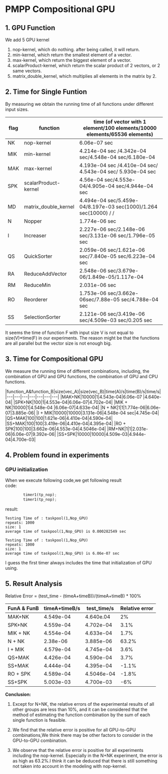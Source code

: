 # PMPP Compositional GPU

## 1. GPU Function
We add 5 GPU kernel
1. nop-kernel, which do nothing. after being called, it will return.
2. min-kernel, which return the smallest element of a vector.
3. max-kernel, which return the biggest element of a vector.
4. scalarProduct-kernel, which return the scalar product of 2 vectors, or 2 same vectors.
5. matrix_double_kernel, which multiplies all elements in the matrix by 2.

## 2. Time for Single Funtion

By measuring we obtain the running time of all functions under different input sizes.

|flag|function|time (of vector with 1 element/100 elements/10000 elements/65536 elements)|
|---|---|---|
|NK|nop-kernel | 6.06e-07 sec|
|MIK|min-kernel| 4.214e-04 sec /4.342e-04 sec/4.548e-04 sec/6.180e-04|
|MAK|max-kernel| 4.193e-04 sec /4.410e-04 sec/ 4.543e-04 sec/ 5.930e-04 sec|
|SPK|scalarProduct-kernel| 4.56e-04 sec/4.553e-04/4.905e-04 sec/4.944e-04 sec|
|MD|matrix_double_kernel |4.494e-04 sec/5.459e-04/8.197e-03 sec(1000)/1.264 sec(10000) / /|
|N|Nopper |1.774e-06 sec|
|I|Increaser|2.227e-06 sec/2.148e-06 sec/3.131e-06 sec/1.796e-05 sec|
|QS|QuickSorter|2.059e-06 sec/1.621e-06 sec/7.840e-05 sec/6.223e-04 sec|
|RA|ReduceAddVector|2.548e-06 sec/3.679e-06/1.849e-05/1.117e-04|
|RM|ReduceMin|2.031e-06 sec|
|RO|Reorderer|1.753e-06 sec/3.662e-06sec/7.88e-05 sec/4.788e-04 sec|
|SS|SelectionSorter|2.121e-06 sec/3.419e-06 sec/4.509e-03 sec/0.205 sec|

It seems the time of function F with input size V is not equal to size(V)*time(F) in our experiments.
The reason might be that the functions are all parallel but the vector size is not enough big.

## 3. Time for Compositional GPU
We measure the running time of different combinations, including, the combination of GPU and GPU functions, the combination of GPU and CPU functions.

|function_A&function_B|size(vec_A)|size(vec_B)|time(A)/s|time(B)/s|time/s|
|---|---|---|---|---|---|---|
|MAK+NK|10000|1|4.543e-04|6.06e-07 |4.640e-04|
|SPK+NK|100|1|4.553e-04|6.06e-07|4.702e-04|
|MIK + NK|10000|1|4.548e-04 |6.06e-07|4.633e-04|
|N + NK|1|1|1.774e-06|6.06e-07|3.885e-06|
|I + MIK|10000|10000|3.131e-06|4.548e-04 sec|4.745e-04|
|QS+MAK|100|100|1.621e-06|4.410e-04|4.590e-04|
|SS+MAK|100|100|3.419e-06|4.410e-04|4.395e-04|
|RO + SPK|100|100|3.662e-06|4.553e-04|4.5046e-04|
|RM+NK|1|1|2.031e-06|6.06e-07|9.392e-06|
|SS+SPK|10000|10000|4.509e-03|4.944e-04|4.700e-03|






## 4. Problem found in experiments
### GPU initialization

When we execute following code,we get following result\
code:
```python
        timer1(tp_nop);
        timer1(tp_nop);
```
result:
```
Testing Time of : taskpool(1,Nop_GPU)
repeats: 1000
size: 1
average time of taskpool(1,Nop_GPU) is 0.000282549 sec

Testing Time of : taskpool(1,Nop_GPU)
repeats: 1000
size: 1
average time of taskpool(1,Nop_GPU) is 6.06e-07 sec
```

I guess the first timer always includes the time that initialization of GPU using.

## 5. Result Analysis
Relative Error = (test_time - (timeA+timeB))/(timeA+timeB) * 100%

|FunA & FunB|timeA+timeB/s|test_time/s|Relative error|
|---|---|---|---|
|MAK+NK|4.549e-04|4.640e.04|2%|
|SPK+NK|4.559e-04|4.702e-04|3.1%|
|MIK + NK|4.554e-04|4.633e-04|1.7%|
|N + NK|2.38e-06|3.885e-06|63.2%|
|I + MIK|4.579e-04|4.745e-04|3.6%|
|QS+MAK|4.426e-04|4.590e-04|3.7%|
|SS+MAK|4.444e-04|4.395e-04|-1.1%|
|RO + SPK|4.589e-04|4.5046e-04|-1.8%|
|SS+SPK|5.003e-03|4.700e-03|-6%|

**Conclusion:**
1. Except for N+NK, the relative errors of the experimental results of all other groups are less than 10%, and it can be considered that the method of estimating the function combination by the sum of each single function is feasible.

2. We find that the relative error is positive for all GPU-to-GPU combinations,We think there may be other factors to consider in the GPU-to-GPU combination.

3. We observe that the relative error is positive for all experiments including the nop-kernel. Especially in the N+NK experiment, the error is as high as 63.2%.I think it can be deduced that there is still something not taken into account in the modeling with nop-kernel.